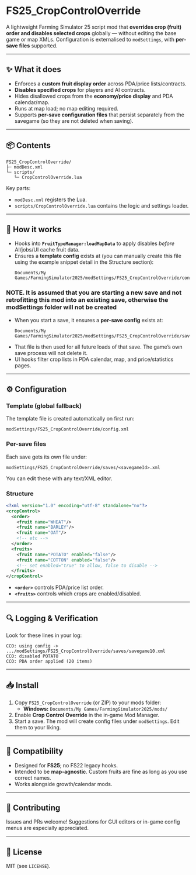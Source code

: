 # FS25_CropControlOverride

A lightweight Farming Simulator 25 script mod that **overrides crop (fruit) order and disables selected crops** globally — without editing the base game or map XMLs. Configuration is externalised to `modSettings`, with **per-save files** supported.

---

## ✨ What it does

- Enforces a **custom fruit display order** across PDA/price lists/contracts.
- **Disables specified crops** for players and AI contracts.
- Hides disallowed crops from the **economy/price display** and PDA calendar/map.
- Runs at map load; no map editing required.
- Supports **per-save configuration files** that persist separately from the savegame (so they are not deleted when saving).

---

## 📦 Contents

```
FS25_CropControlOverride/
├─ modDesc.xml
└─ scripts/
   └─ CropControlOverride.lua
```

Key parts:

- `modDesc.xml` registers the Lua.
- `scripts/CropControlOverride.lua` contains the logic and settings loader.

---

## 🧠 How it works

- Hooks into **`FruitTypeManager:loadMapData`** to apply disables *before* AI/jobs/UI cache fruit data.
- Ensures a **template config** exists at (you can manually create this file using the example snippet detail in the Structure section):
  ```
  Documents/My Games/FarmingSimulator2025/modSettings/FS25_CropControlOverride/config.xml
  ```
### NOTE. It is assumed that you are starting a new save and not retrofitting this mod into an existing save, otherwise the modSettings folder will not be created

- When you start a save, it ensures a **per-save config** exists at:
  ```
  Documents/My Games/FarmingSimulator2025/modSettings/FS25_CropControlOverride/saves/<savegameId>.xml
  ```
- That file is then used for all future loads of that save. The game’s own save process will not delete it.
- UI hooks filter crop lists in PDA calendar, map, and price/statistics pages.

---

## ⚙️ Configuration

### Template (global fallback)
The template file is created automatically on first run:
```
modSettings/FS25_CropControlOverride/config.xml
```

### Per-save files
Each save gets its own file under:
```
modSettings/FS25_CropControlOverride/saves/<savegameId>.xml
```

You can edit these with any text/XML editor.

### Structure
```xml
<?xml version="1.0" encoding="utf-8" standalone="no"?>
<cropControl>
  <order>
    <fruit name="WHEAT"/>
    <fruit name="BARLEY"/>
    <fruit name="OAT"/>
    <!-- etc -->
  </order>
  <fruits>
    <fruit name="POTATO" enabled="false"/>
    <fruit name="COTTON" enabled="false"/>
    <!-- set enabled="true" to allow, false to disable -->
  </fruits>
</cropControl>
```

- **`<order>`** controls PDA/price list order.
- **`<fruits>`** controls which crops are enabled/disabled.

---

## 🔍 Logging & Verification

Look for these lines in your log:
```
CCO: using config -> .../modSettings/FS25_CropControlOverride/saves/savegame10.xml
CCO: disabled POTATO
CCO: PDA order applied (20 items)
```

---

## 📥 Install

1. Copy `FS25_CropControlOverride` (or ZIP) to your mods folder:
   - **Windows:** `Documents/My Games/FarmingSimulator2025/mods/`
2. Enable **Crop Control Override** in the in‑game Mod Manager.
3. Start a save. The mod will create config files under `modSettings`. Edit them to your liking.

---

## 🧪 Compatibility

- Designed for **FS25**; no FS22 legacy hooks.
- Intended to be **map‑agnostic**. Custom fruits are fine as long as you use correct names.
- Works alongside growth/calendar mods.

---

## 🤝 Contributing

Issues and PRs welcome! Suggestions for GUI editors or in-game config menus are especially appreciated.

---

## 📜 License

MIT (see `LICENSE`).
